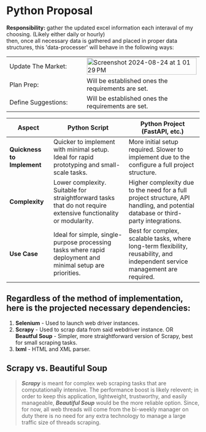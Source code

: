 # Python Proposal

<b> Responsibility: </b> gather the updated excel information each interaval of my choosing. (Likely either daily or hourly) <br>       then, once all necessary data is gathered and placed in proper data structures, this 'data-processer' will behave in the following ways:

<table>
  <tr>
    <td>Update The Market:</td>
    <td width="60%"><img width="100%" alt="Screenshot 2024-08-24 at 1 01 29 PM" src="https://github.com/user-attachments/assets/fd565a7f-b888-49e0-b070-9c7f08cb3d2d" /></td>
  </tr>
  <tr>
    <td>Plan Prep:</td>
    <td>Will be established ones the requirements are set.</td>
  </tr>
  <tr>
    <td>Define Suggestions:</td>
    <td>Will be established ones the requirements are set.</td>
  </tr>
</table>

| **Aspect**                | **Python Script**                                                                                                       | **Python Project (FastAPI, etc.)**                                                                                                     |
|---------------------------|-------------------------------------------------------------------------------------------------------------------------|-----------------------------------------------------------------------------------------------------------------------------------------|
| **Quickness to Implement**| Quicker to implement with minimal setup. Ideal for rapid prototyping and small-scale tasks.                              | More initial setup required. Slower to implement due to the configure a full project structure.                      |
| **Complexity**            | Lower complexity. Suitable for straightforward tasks that do not require extensive functionality or modularity.          | Higher complexity due to the need for a full project structure, API handling, and potential database or third-party integrations.       |
| **Use Case**              | Ideal for simple, single-purpose processing tasks where rapid deployment and minimal setup are priorities.               | Best for complex, scalable tasks, where long-term flexibility, reusability, and independent service management are required.            |


## Regardless of the method of implementation, here is the projected necessary dependencies:
<ol>
  <li>
    <b>Selenium</b> - Used to launch web driver instances.
  </li>
  <li>
    <b>Scrapy</b> - Used to scrap data from said webdriver instance. OR <br><b>Beautful Soup</b> - Simpler, more straightforward version of Scrapy, best for small scraping tasks.
  </li>
  <li>
    <b>lxml</b> - HTML and XML parser.
  </li>
</ol>

## Scrapy vs. Beautiful Soup
>
> <b><i>Scrapy</i></b> is meant for complex web scraping tasks that are computationally intensive. The performance boost is likely relevent; in order to keep this application, lightweight, trustworthy, and easily manageable, <b><i>Beautiful Soup</i></b> would be the more reliable option. Since, for now, all web threads will come from the bi-weekly manager on duty there is no need for any extra technology to manage a large traffic size of threads scraping.

